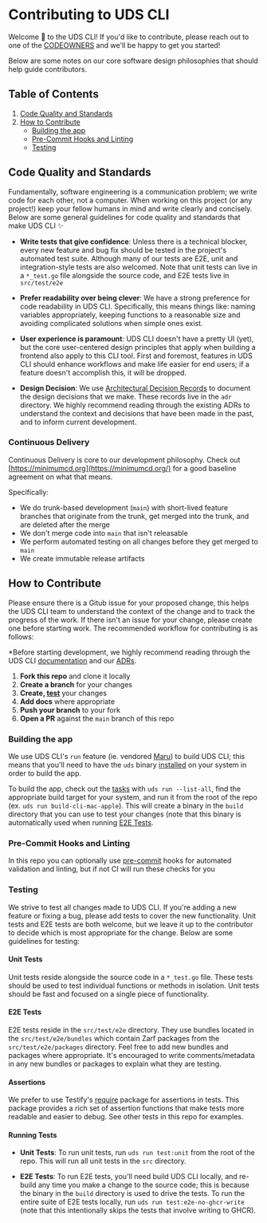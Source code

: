 # Contributing to UDS CLI
Welcome :unicorn: to the UDS CLI! If you'd like to contribute, please reach out to one of the [CODEOWNERS](CODEOWNERS) and we'll be happy to get you started!

Below are some notes on our core software design philosophies that should help guide contributors.

## Table of Contents
1. [Code Quality and Standards](#code-quality-and-standards)
1. [How to Contribute](#how-to-contribute)
    - [Building the app](#building-the-app)
    - [Pre-Commit Hooks and Linting](#pre-commit-hooks-and-linting)
    - [Testing](#testing)

## Code Quality and Standards
Fundamentally, software engineering is a communication problem; we write code for each other, not a computer. When working on this project (or any project!) keep your fellow humans in mind and write clearly and concisely. Below are some general guidelines for code quality and standards that make UDS CLI :sparkles:

- **Write tests that give confidence**: Unless there is a technical blocker, every new feature and bug fix should be tested in the project's automated test suite. Although many of our tests are E2E, unit and integration-style tests are also welcomed. Note that unit tests can live in a `*_test.go` file alongside the source code, and E2E tests live in `src/test/e2e`


- **Prefer readability over being clever**: We have a strong preference for code readability in UDS CLI. Specifically, this means things like: naming variables appropriately, keeping functions to a reasonable size and avoiding complicated solutions when simple ones exist.


- **User experience is paramount**: UDS CLI doesn't have a pretty UI (yet), but the core user-centered design principles that apply when building a frontend also apply to this CLI tool. First and foremost, features in UDS CLI should enhance workflows and make life easier for end users; if a feature doesn't accomplish this, it will be dropped.


- **Design Decision**: We use [Architectural Decision Records](https://adr.github.io/) to document the design decisions that we make. These records live in the `adr` directory. We highly recommend reading through the existing ADRs to understand the context and decisions that have been made in the past, and to inform current development.

### Continuous Delivery
Continuous Delivery is core to our development philosophy. Check out [https://minimumcd.org](https://minimumcd.org/) for a good baseline agreement on what that means.

Specifically:

- We do trunk-based development (`main`) with short-lived feature branches that originate from the trunk, get merged into the trunk, and are deleted after the merge
- We don't merge code into `main` that isn't releasable
- We perform automated testing on all changes before they get merged to `main`
- We create immutable release artifacts

## How to Contribute
Please ensure there is a Gitub issue for your proposed change, this helps the UDS CLI team to understand the context of the change and to track the progress of the work. If there isn't an issue for your change, please create one before starting work. The recommended workflow for contributing is as follows:


*Before starting development, we highly recommend reading through the UDS CLI [documentation](https://uds.defenseunicorns.com/cli/) and our [ADRs](./adr).

1. **Fork this repo** and clone it locally
1. **Create a branch** for your changes
1. **Create, [test](#testing)** your changes
1. **Add docs** where appropriate
1. **Push your branch** to your fork
1. **Open a PR** against the `main` branch of this repo

### Building the app
We use UDS CLI's `run` feature (ie. vendored [Maru](https://github.com/defenseunicorns/maru-runner)) to build UDS CLI; this means that you'll need to have the `uds` binary [installed](./README.md#install) on your system in order to build the app.

To build the app, check out the [tasks](tasks.yaml) with `uds run --list-all`, find the appropriate build target for your system, and run it from the root of the repo (ex. `uds run build-cli-mac-apple`). This will create a binary in the `build` directory that you can use to test your changes (note that this binary is automatically used when running [E2E Tests](#running-tests).

### Pre-Commit Hooks and Linting
In this repo you can optionally use [pre-commit](https://pre-commit.com/) hooks for automated validation and linting, but if not CI will run these checks for you

### Testing

We strive to test all changes made to UDS CLI. If you're adding a new feature or fixing a bug, please add tests to cover the new functionality. Unit tests and E2E tests are both welcome, but we leave it up to the contributor to decide which is most appropriate for the change. Below are some guidelines for testing:

#### Unit Tests
Unit tests reside alongside the source code in a `*_test.go` file. These tests should be used to test individual functions or methods in isolation. Unit tests should be fast and focused on a single piece of functionality.

#### E2E Tests
E2E tests reside in the `src/test/e2e` directory. They use bundles located in the `src/test/e2e/bundles` which contain Zarf packages from the `src/test/e2e/packages` directory. Feel free to add new bundles and packages where appropriate. It's encouraged to write comments/metadata in any new bundles or packages to explain what they are testing.

#### Assertions
We prefer to use Testify's [require](https://github.com/stretchr/testify/tree/master/require) package for assertions in tests. This package provides a rich set of assertion functions that make tests more readable and easier to debug. See other tests in this repo for examples.

#### Running Tests
- **Unit Tests**: To run unit tests, run `uds run test:unit` from the root of the repo. This will run all unit tests in the `src` directory.


- **E2E Tests**: To run E2E tests, you'll need build UDS CLI locally, and re-build any time you make a change to the source code; this is because the binary in the `build` directory is used to drive the tests. To run the entire suite of E2E tests locally, run `uds run test:e2e-no-ghcr-write` (note that this intentionally skips the tests that involve writing to GHCR).

